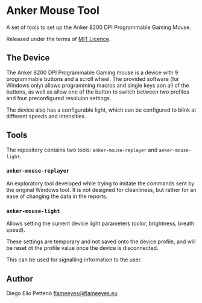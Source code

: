 # Anker Mouse Tool

A set of tools to set up the Anker 8200 DPI Programmable Gaming Mouse.

Released under the terms of [MIT Licence][licence].

## The Device

The Anker 8200 DPI Programmable Gaming mouse is a device with 9
programmable buttons and a scroll wheel. The provided software (for
Windows only) allows programming macros and single keys aon all of the
buttons, as well as allow one of the button to switch between two
profiles and four preconfigured resoluion settings.

The device also has a configurable light, which can be configured to
blink at different speeds and intensities.

## Tools

The repository contains two tools: `anker-mouse-replayer` and
`anker-mouse-light`.

### `anker-mouse-replayer`

An exploratory tool developed while trying to imitate the commands
sent by the original Windows tool. It is not designed for cleanliness,
but rather for an ease of changing the data in the reports.

### `anker-mouse-light`

Allows setting the current device light parameters (color, brightness,
breath speed).

These settings are temporary and not saved onto the device profile,
and will be reset ot the profile value once the device is
disconnected.

This can be used for signalling information to the user.

## Author

Diego Elio Pettenò <flameeyes@flameeyes.eu>

[licence]: https://opensource.org/licenses/mit-license.php
